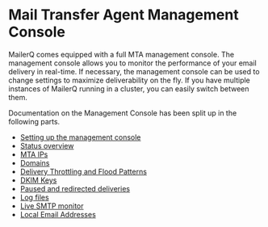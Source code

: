 # Mail Transfer Agent Management Console

MailerQ comes equipped with a full MTA management console. The management
console allows you to monitor the performance of your email delivery in 
real-time. If necessary, the management console can be used to change 
settings to maximize deliverability on the fly. If you have multiple 
instances of MailerQ running in a cluster, you can easily switch between 
them.

Documentation on the Management Console has been split up in the following parts.

* [Setting up the management console](mgmt-setup "Setup of the management console")
* [Status overview](mgmt-overview "Status overview of the management console")
* [MTA IPs](mgmt-ips "MTA IPs view of the management console")
* [Domains](mgmt-domains "Domains view of the management console")
* [Delivery Throttling and Flood Patterns](mgmt-throttling "Managing Delivery Throttling via the management console")
* [DKIM Keys](mgmt-dkim "DKIM Keys view of the management console")
* [Paused and redirected deliveries](mgmt-paused "Managing paused and redirected deliveries through the management console")
* [Log files](mgmt-logs "Log files view of the management console")
* [Live SMTP monitor](mgmt-live "Live SMTP monitoring through the management console")
* [Local Email Addresses](mgmt-local "Managing Local Email Addresses through the management console")


